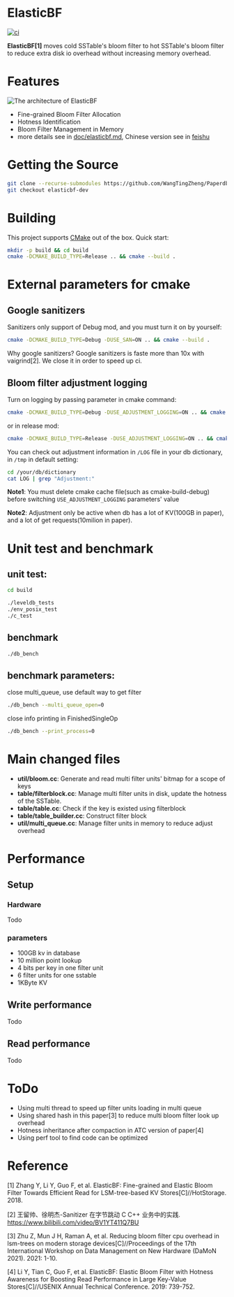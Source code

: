 # ElasticBF
[![ci](https://github.com/google/leveldb/actions/workflows/build.yml/badge.svg)](https://github.com/google/leveldb/actions/workflows/build.yml)

**ElasticBF[1]** moves cold SSTable's bloom filter to hot SSTable's bloom filter to reduce extra disk io overhead without increasing memory overhead.

# Features
![The architecture of ElasticBF](https://github.com/WangTingZheng/Paperdb/assets/32613835/cb3278c6-9782-48b1-bda4-2051713a6a97)

* Fine-grained Bloom Filter Allocation
* Hotness Identification
* Bloom Filter Management in Memory
* more details see in [doc/elasticbf.md](./doc/elasticbf.md), Chinese version see in [feishu](https://o444bvn7jh.feishu.cn/docx/XlBldwKc2oOTGMxPpLlckKLunvd)

# Getting the Source

```bash
git clone --recurse-submodules https://github.com/WangTingZheng/Paperdb.git
git checkout elasticbf-dev
```

# Building

This project supports [CMake](https://cmake.org/) out of the box. Quick start:

```bash
mkdir -p build && cd build
cmake -DCMAKE_BUILD_TYPE=Release .. && cmake --build .
```

# External parameters for cmake

## Google sanitizers

Sanitizers only support of Debug mod, and you must turn it on by yourself:
```bash
cmake -DCMAKE_BUILD_TYPE=Debug -DUSE_SAN=ON .. && cmake --build .
```

Why google sanitizers? Google sanitizers is faste more than 10x with vaigrind[2]. We close it in order to speed up ci.

## Bloom filter adjustment logging

Turn on logging by passing parameter in cmake command:

```bash
cmake -DCMAKE_BUILD_TYPE=Debug -DUSE_ADJUSTMENT_LOGGING=ON .. && cmake --build .
```
or in release mod:

```bash
cmake -DCMAKE_BUILD_TYPE=Release -DUSE_ADJUSTMENT_LOGGING=ON .. && cmake --build .
```

You can check out adjustment information in ``/LOG`` file in your db dictionary, in ``/tmp`` in default setting:
```bash
cd /your/db/dictionary
cat LOG | grep "Adjustment:"
```
**Note1**: You must delete cmake cache file(such as cmake-build-debug) before switching ```USE_ADJUSTMENT_LOGGING``` parameters' value

**Note2**: Adjustment only be active when db has a lot of KV(100GB in paper), and a lot of get requests(10milion in paper).

# Unit test and benchmark

## unit test:
```bash
cd build

./leveldb_tests
./env_posix_test
./c_test
```
## benchmark
```bash
./db_bench
```

## benchmark parameters:

close multi_queue, use default way to get filter 
```bash
./db_bench --multi_queue_open=0
```
close info printing in FinishedSingleOp
```bash
./db_bench --print_process=0
```

# Main changed files

* **util/bloom.cc**: Generate and read multi filter units' bitmap for a scope of keys
* **table/filterblock.cc**: Manage multi filter units in disk, update the hotness of the SSTable. 
* **table/table.cc**: Check if the key is existed using filterblock
* **table/table_builder.cc**: Construct filter block
* **util/multi_queue.cc**: Manage filter units in memory to reduce adjust overhead

# Performance

## Setup

### Hardware

Todo

### parameters
* 100GB kv in database
* 10 million point lookup
* 4 bits per key in one filter unit
* 6 filter units for one sstable
* 1KByte KV

## Write performance

Todo
## Read performance
Todo
# ToDo
- Using multi thread to speed up filter units loading in multi queue
- Using shared hash in this paper[3] to reduce multi bloom filter look up overhead
- Hotness inheritance after compaction in ATC version of paper[4]
- Using perf tool to find code can be optimized


# Reference
[1] Zhang Y, Li Y, Guo F, et al. ElasticBF: Fine-grained and Elastic Bloom Filter Towards Efficient Read for LSM-tree-based KV Stores[C]//HotStorage. 2018.

[2] 王留帅、徐明杰-Sanitizer 在字节跳动 C C++ 业务中的实践. https://www.bilibili.com/video/BV1YT411Q7BU

[3] Zhu Z, Mun J H, Raman A, et al. Reducing bloom filter cpu overhead in lsm-trees on modern storage devices[C]//Proceedings of the 17th International Workshop on Data Management on New Hardware (DaMoN 2021). 2021: 1-10.

[4] Li Y, Tian C, Guo F, et al. ElasticBF: Elastic Bloom Filter with Hotness Awareness for Boosting Read Performance in Large Key-Value Stores[C]//USENIX Annual Technical Conference. 2019: 739-752.